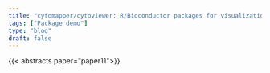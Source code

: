 ```yaml
---
title: "cytomapper/cytoviewer: R/Bioconductor packages for visualization and exploration of highly multiplexed imaging data"
tags: ["Package demo"]
type: "blog"
draft: false
---
```


{{< abstracts paper="paper11">}}


